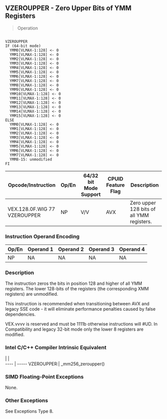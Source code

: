 ## VZEROUPPER - Zero Upper Bits of YMM Registers

> Operation
``` slim

VZEROUPPER
IF (64-bit mode)
  YMM0[VLMAX-1:128] <- 0
  YMM1[VLMAX-1:128] <- 0
  YMM2[VLMAX-1:128] <- 0
  YMM3[VLMAX-1:128] <- 0
  YMM4[VLMAX-1:128] <- 0
  YMM5[VLMAX-1:128] <- 0
  YMM6[VLMAX-1:128] <- 0
  YMM7[VLMAX-1:128] <- 0
  YMM8[VLMAX-1:128] <- 0
  YMM9[VLMAX-1:128] <- 0
  YMM10[VLMAX-1:128] <- 0
  YMM11[VLMAX-1:128] <- 0
  YMM12[VLMAX-1:128] <- 0
  YMM13[VLMAX-1:128] <- 0
  YMM14[VLMAX-1:128] <- 0
  YMM15[VLMAX-1:128] <- 0
ELSE
  YMM0[VLMAX-1:128] <- 0
  YMM1[VLMAX-1:128] <- 0
  YMM2[VLMAX-1:128] <- 0
  YMM3[VLMAX-1:128] <- 0
  YMM4[VLMAX-1:128] <- 0
  YMM5[VLMAX-1:128] <- 0
  YMM6[VLMAX-1:128] <- 0
  YMM7[VLMAX-1:128] <- 0
  YMM8-15: unmodified
FI

```

 Opcode/Instruction          | Op/En| 64/32 bit Mode Support| CPUID Feature Flag| Description                              
 ---  | --- | --- | --- | ---
 VEX.128.0F.WIG 77 VZEROUPPER| NP   | V/V                   | AVX               | Zero upper 128 bits of all YMM registers.

### Instruction Operand Encoding
 Op/En| Operand 1| Operand 2| Operand 3| Operand 4
 ---  | --- | --- | --- | ---
 NP   | NA       | NA       | NA       | NA       

### Description
The instruction zeros the bits in position 128 and higher of all YMM registers.
The lower 128-bits of the registers (the corresponding XMM registers) are unmodified.

This instruction is recommended when transitioning between AVX and legacy SSE
code - it will eliminate performance penalties caused by false dependencies.
<aside class="notification">
VEX.vvvv is reserved and must be 1111b otherwise instructions will #UD.
In Compatibility and legacy 32-bit mode only the lower 8 registers are modified.
</aside>



### Intel C/C++ Compiler Intrinsic Equivalent
   | |  
---- | -----
 VZEROUPPER:| _mm256_zeroupper()

### SIMD Floating-Point Exceptions
None.


### Other Exceptions
See Exceptions Type 8.
